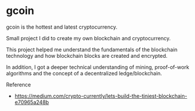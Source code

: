 # gcoin

gcoin is the hottest and latest cryptocurrency.

Small project I did to create my own blockchain and cryptocurrency.

This project helped me understand the fundamentals of the blockchain technology and how blockchain blocks are created and encrypted.

In addition, I got a deeper technical understanding of mining, proof-of-work algorithms and the concept of a decentralized ledge/blockchain.

Reference
 - https://medium.com/crypto-currently/lets-build-the-tiniest-blockchain-e70965a248b
